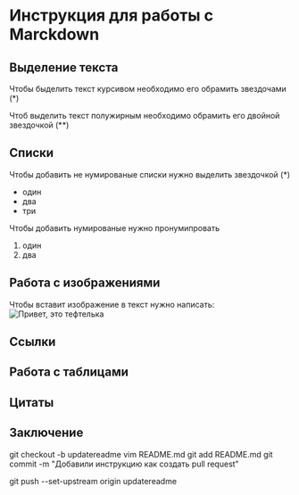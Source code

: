 # Инструкция для работы с Marckdown

## Выделение текста 

Чтобы быделить текст курсивом необходимо его обрамить звездочами (*) 

Чтоб выделить текст полужирным необходимо обрамить его двойной звездочкой (**)
## Списки

Чтобы добавить не нумированые списки нужно выделить звездочкой (*)
* один
* два 
* три

Чтобы добавить нумированые 
нужно пронумипровать
1. один
2. два

## Работа с изображениями

Чтобы вставит изображение в текст нужно написать: ![Привет, это тефтелька](channels4_profile.jpg)



## Ссылки

## Работа с таблицами 

## Цитаты

## Заключение

git checkout -b updatereadme
vim README.md
git add README.md
git commit -m "Добавили инструкцию как создать pull request"

git push --set-upstream origin updatereadme
